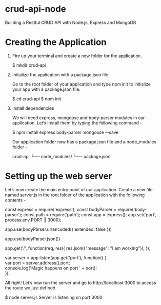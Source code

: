 # crud-api-node
Building a Restful CRUD API with Node.js, Express and MongoDB

# Creating the Application

1. Fire up your terminal and create a new folder for the application.

    $ mkdir crud-api

2. Initialize the application with a package.json file

    Go to the root folder of your application and type npm init to initialize your app with a package.json file.

    $ cd crud-api
    $ npm init

3. Install dependencies

    We will need express, mongoose and body-parser modules in our application. Let’s install them by typing the following command -

    $ npm install express body-parser mongoose --save

    Our application folder now has a package.json file and a node_modules folder -

    crud-api
        └── node_modules/
        └── package.json
    
# Setting up the web server

Let’s now create the main entry point of our application. Create a new file named server.js in the root folder of the application with the following contents -

const express = require('express');
const bodyParser = require('body-parser');
const path = require('path');
const app = express();
app.set('port', process.env.PORT || 3000);

app.use(bodyParser.urlencoded({ extended: false }))

app.use(bodyParser.json())

app.get('/', function(req, res){
    res.json({"message": "I am working"});
});

var server = app.listen(app.get('port'), function() {<br>
    var port = server.address().port;<br>
    console.log('Magic happens on port ' + port);<br>
});

All right! Let’s now run the server and go to http://localhost:3000 to access the route we just defined.

$ node server.js 
Server is listening on port 3000

